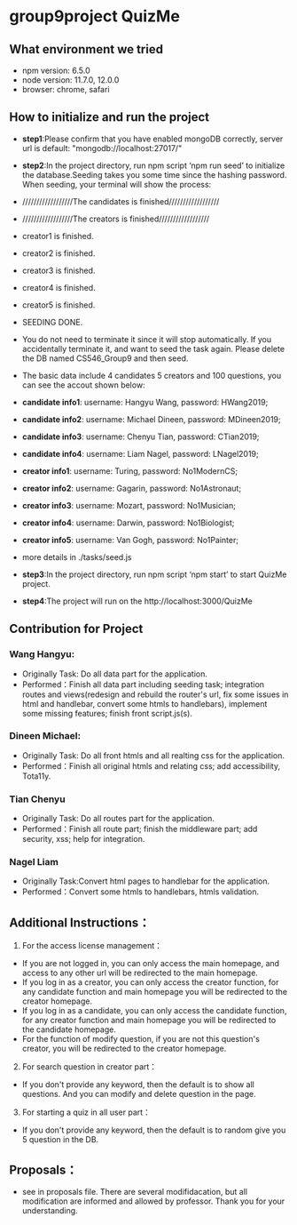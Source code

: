 # group9project QuizMe

## What environment we tried
* npm version: 6.5.0
* node version: 11.7.0, 12.0.0
* browser: chrome, safari

## How to initialize and run the project
* **step1**:Please confirm that you have enabled mongoDB correctly, server url is default: "mongodb://localhost:27017/"

* **step2**:In the project directory, run npm script ‘npm run seed’ to initialize the database.Seeding takes you some time since the hashing password. When seeding, your terminal will show the process:

* //////////////////The candidates is finished//////////////////

* //////////////////The creators is finished//////////////////

* creator1 is finished.

* creator2 is finished.

* creator3 is finished.

* creator4 is finished.

* creator5 is finished.

* SEEDING DONE.

* You do not need to terminate it since it will stop automatically. If you accidentally terminate it, and want to seed the task again. Please delete the DB named CS546_Group9 and then seed.

* The basic data include 4 candidates 5 creators and 100 questions, you can see the accout shown below:

* **candidate info1**: username: Hangyu Wang, password: HWang2019;

* **candidate info2**: username: Michael Dineen, password: MDineen2019;

* **candidate info3**: username: Chenyu Tian, password: CTian2019;

* **candidate info4**: username: Liam Nagel, password: LNagel2019;

* **creator info1**: username: Turing, password: No1ModernCS;

* **creator info2**: username: Gagarin, password: No1Astronaut;

* **creator info3**: username: Mozart, password: No1Musician;

* **creator info4**: username: Darwin, password: No1Biologist;

* **creator info5**: username: Van Gogh, password: No1Painter;

* more details in ./tasks/seed.js 

* **step3**:In the project directory, run npm script ‘npm start’ to start QuizMe project.

* **step4**:The project will run on the http://localhost:3000/QuizMe 

## Contribution for Project
### Wang Hangyu:
* Originally Task: Do all data part for the application.
* Performed：Finish all data part including seeding task; integration routes and views(redesign and rebuild the router's url, fix some issues in html and handlebar, convert some htmls to handlebars), implement some missing features; finish front script.js(s).

### Dineen Michael:
* Originally Task: Do all front htmls and all realting css for the application.
* Performed：Finish all original htmls and relating css; add accessibility, Tota11y.

### Tian Chenyu
* Originally Task: Do all routes part for the application.
* Performed：Finish all route part; finish the middleware part; add security, xss; help for integration.

### Nagel Liam
* Originally Task:Convert html pages to handlebar for the application.
* Performed：Convert some htmls to handlebars, htmls validation.



## Additional Instructions：
1. For the access license management：
* If you are not logged in, you can only access the main homepage, and access to any other url will be redirected to the main homepage.
* If you log in as a creator, you can only access the creator function, for any candidate function and main homepage you will be redirected to the creator homepage.
* If you log in as a candidate, you can only access the candidate function, for any creator function and main homepage you will be redirected to the candidate homepage.
* For the function of modify question, if you are not this question's creator, you will be redirected to the creator homepage.

2. For search question in creator part：
* If you don't provide any keyword, then the default is to show all questions. And you can modify and delete question in the page.

3. For starting a quiz in all user part：
* If you don't provide any keyword, then the default is to random give you 5 question in the DB.

## Proposals：
* see in proposals file. There are several modifidacation, but all modification are informed and allowed by professor. Thank you for your understanding.











